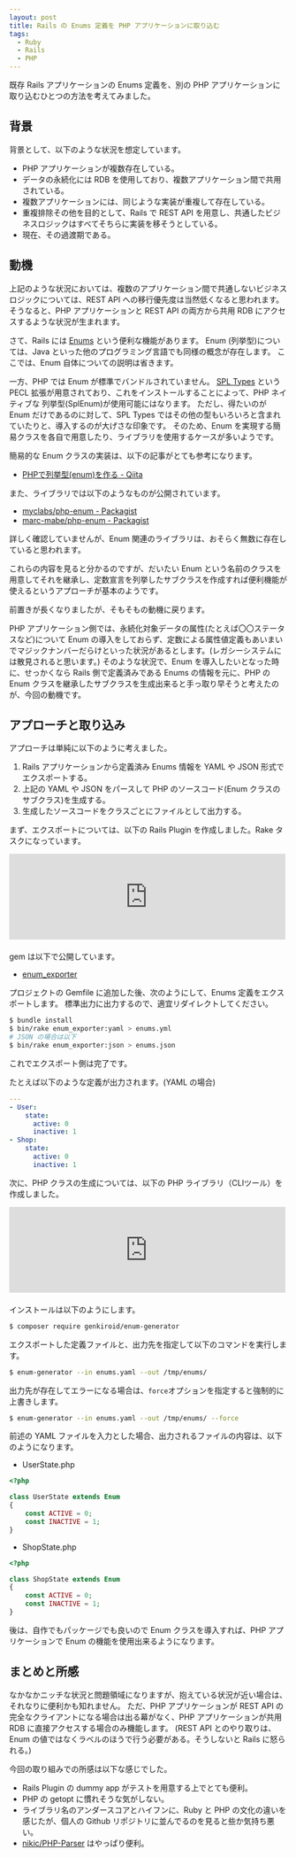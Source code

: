 ```yaml
---
layout: post
title: Rails の Enums 定義を PHP アプリケーションに取り込む
tags:
  - Ruby
  - Rails
  - PHP
---
```


既存 Rails アプリケーションの Enums 定義を、別の PHP アプリケーションに取り込むひとつの方法を考えてみました。

<!--more-->

## 背景

背景として、以下のような状況を想定しています。

* PHP アプリケーションが複数存在している。
* データの永続化には RDB を使用しており、複数アプリケーション間で共用されている。
* 複数アプリケーションには、同じような実装が重複して存在している。
* 重複排除その他を目的として、Rails で REST API を用意し、共通したビジネスロジックはすべてそちらに実装を移そうとしている。
* 現在、その過渡期である。

## 動機

上記のような状況においては、複数のアプリケーション間で共通しないビジネスロジックについては、REST API への移行優先度は当然低くなると思われます。
そうなると、PHP アプリケーションと REST API の両方から共用 RDB にアクセスするような状況が生まれます。

さて、Rails には [Enums](https://railsguides.jp/active_record_querying.html#enums) という便利な機能があります。
Enum (列挙型)については、Java といった他のプログラミング言語でも同様の概念が存在します。
ここでは、Enum 自体についての説明は省きます。

一方、PHP では Enum が標準でバンドルされていません。
[SPL Types](http://php.net/manual/ja/intro.spl-types.php) という PECL 拡張が用意されており、これをインストールすることによって、PHP ネイティブな 列挙型(SplEnum)が使用可能にはなります。
ただし、得たいのが Enum だけであるのに対して、SPL Types ではその他の型もいろいろと含まれていたりと、導入するのが大げさな印象です。
そのため、Enum を実現する簡易クラスを各自で用意したり、ライブラリを使用するケースが多いようです。

簡易的な Enum クラスの実装は、以下の記事がとても参考になります。

* [PHPで列挙型(enum)を作る - Qiita](https://qiita.com/Hiraku/items/71e385b56dcaa37629fe)

また、ライブラリでは以下のようなものが公開されています。

* [myclabs/php-enum - Packagist](https://packagist.org/packages/myclabs/php-enum)
* [marc-mabe/php-enum - Packagist](https://packagist.org/packages/marc-mabe/php-enum)

詳しく確認していませんが、Enum 関連のライブラリは、おそらく無数に存在していると思われます。

これらの内容を見ると分かるのですが、だいたい Enum という名前のクラスを用意してそれを継承し、定数宣言を列挙したサブクラスを作成すれば便利機能が使えるというアプローチが基本のようです。

前置きが長くなりましたが、そもそもの動機に戻ります。

PHP アプリケーション側では、永続化対象データの属性(たとえば〇〇ステータスなど)について Enum の導入をしておらず、定数による属性値定義もあいまいでマジックナンバーだらけといった状況があるとします。(レガシーシステムには散見されると思います。)
そのような状況で、Enum を導入したいとなった時に、せっかくなら Rails 側で定義済みである Enums の情報を元に、PHP の Enum クラスを継承したサブクラスを生成出来ると手っ取り早そうと考えたのが、今回の動機です。

## アプローチと取り込み

アプローチは単純に以下のように考えました。

1. Rails アプリケーションから定義済み Enums 情報を YAML や JSON 形式でエクスポートする。
1. 上記の YAML や JSON をパースして PHP のソースコード(Enum クラスのサブクラス)を生成する。
1. 生成したソースコードをクラスごとにファイルとして出力する。

まず、エクスポートについては、以下の Rails Plugin を作成しました。Rake タスクになっています。

<iframe style="width:100%;height:155px;max-width:500px;margin:0 0 20px 0;display:block;" title="genkiroid/enum_exporter: Rake task to export defined enum as some formats" src="https://hatenablog.com/embed?url=https://github.com/genkiroid/enum_exporter" width="300" height="150" frameborder="0" scrolling="no"></iframe>

gem は以下で公開しています。

* [enum_exporter](https://rubygems.org/gems/enum_exporter)

プロジェクトの Gemfile に追加した後、次のようにして、Enums 定義をエクスポートします。
標準出力に出力するので、適宜リダイレクトしてください。

```sh
$ bundle install
$ bin/rake enum_exporter:yaml > enums.yml
# JSON の場合は以下
$ bin/rake enum_exporter:json > enums.json
```

これでエクスポート側は完了です。

たとえば以下のような定義が出力されます。(YAML の場合)

```yml
---
- User:
    state:
      active: 0
      inactive: 1
- Shop:
    state:
      active: 0
      inactive: 1
```

次に、PHP クラスの生成については、以下の PHP ライブラリ（CLIツール）を作成しました。

<iframe style="width:100%;height:155px;max-width:500px;margin:0 0 20px 0;display:block;" title="genkiroid/enum-generator: Generate PHP class definition that extends Enum class from file(yaml, json)." src="https://hatenablog.com/embed?url=https://github.com/genkiroid/enum-generator" width="300" height="150" frameborder="0" scrolling="no"></iframe>

インストールは以下のようにします。

```sh
$ composer require genkiroid/enum-generator
```

エクスポートした定義ファイルと、出力先を指定して以下のコマンドを実行します。

```sh
$ enum-generator --in enums.yaml --out /tmp/enums/
```

出力先が存在してエラーになる場合は、`force`オプションを指定すると強制的に上書きします。

```sh
$ enum-generator --in enums.yaml --out /tmp/enums/ --force
```

前述の YAML ファイルを入力とした場合、出力されるファイルの内容は、以下のようになります。

* UserState.php

```php
<?php

class UserState extends Enum
{
    const ACTIVE = 0;
    const INACTIVE = 1;
}
```

* ShopState.php

```php
<?php

class ShopState extends Enum
{
    const ACTIVE = 0;
    const INACTIVE = 1;
}
```

後は、自作でもパッケージでも良いので Enum クラスを導入すれば、PHP アプリケーションで Enum の機能を使用出来るようになります。

## まとめと所感

なかなかニッチな状況と問題領域になりますが、抱えている状況が近い場合は、それなりに便利かも知れません。
ただ、PHP アプリケーションが REST API の完全なクライアントになる場合は出る幕がなく、PHP アプリケーションが共用 RDB に直接アクセスする場合のみ機能します。
(REST API とのやり取りは、Enum の値ではなくラベルのほうで行う必要がある。そうしないと Rails に怒られる。)

今回の取り組みでの所感は以下な感じでした。

* Rails Plugin の dummy app がテストを用意する上でとても便利。
* PHP の getopt に慣れそうな気がしない。
* ライブラリ名のアンダースコアとハイフンに、Ruby と PHP の文化の違いを感じたが、個人の Github リポジトリに並んでるのを見ると些か気持ち悪い。
* [nikic/PHP-Parser](https://github.com/nikic/PHP-Parser) はやっぱり便利。

